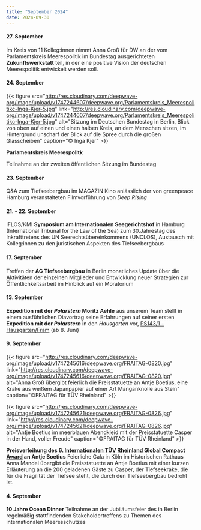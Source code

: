 ```yaml
---
title: "September 2024"
date: 2024-09-30
---
```


#### **27\. September**

Im Kreis von 11 Kolleg:innen nimmt Anna Groß für DW an der vom Parlamentskreis Meerespolitik im Bundestag ausgerichteten **Zukunftswerkstatt** teil, in der eine positive Vision der deutschen Meerespolitik entwickelt werden soll.

#### **24\. September**

{{< figure src="http://res.cloudinary.com/deepwave-org/image/upload/v1747244607/deepwave.org/Parlamentskreis_Meerespolitikc-Inga-Kjer-5.jpg" link="http://res.cloudinary.com/deepwave-org/image/upload/v1747244607/deepwave.org/Parlamentskreis_Meerespolitikc-Inga-Kjer-5.jpg" alt="Sitzung im Deutschen Bundestag in Berlin, Blick von oben auf einen und einen halben Kreis, an dem Menschen sitzen, im Hintergrund unscharf der Blick auf die Spree durch die großen Glasscheiben" caption="© Inga Kjer" >}}

**Parlamentskreis Meerespolitk**

Teilnahme an der zweiten öffentlichen Sitzung im Bundestag

#### **23\. September**

Q&A zum Tiefseebergbau im MAGAZIN Kino anlässlich der von greenpeace Hamburg veranstalteten Filmvorführung von _Deep Rising_

#### **21\. - 22. September**

IFLOS/KMI **Symposium am Internationalen Seegerichtshof** in Hamburg (International Tribunal for the Law of the Sea) zum 30.Jahrestag des Inkrafttretens des UN Seerechtsübereinkommens (UNCLOS), Austausch mit Kolleg:innen zu den juristischen Aspekten des Tiefseebergbaus

#### **17\. September**

Treffen der **AG Tiefseebergbau** in Berlin monatliches Update über die Aktivitäten der einzelnen Mitglieder und Entwicklung neuer Strategien zur Öffentlichkeitsarbeit im Hinblick auf ein Moratorium

#### **13\. September**

**Expedition mit der _Polarstern_ Moritz Aehle** aus unserem Team stellt in einem ausführlichen Diavortrag seine Erfahrungen auf seiner ersten **Expedition mit der _Polarstern_** in den _Hausgarten_ vor, [PS143/1 - Hausgarten/Fram](https://follow-polarstern.awi.de/expedition/arktis-2024/) (ab 8. Juni)

#### **9\. September**

{{< figure src="http://res.cloudinary.com/deepwave-org/image/upload/v1747245616/deepwave.org/FRAITAG-0820.jpg" link="http://res.cloudinary.com/deepwave-org/image/upload/v1747245616/deepwave.org/FRAITAG-0820.jpg" alt="Anna Groß übergibt feierlich die Preisstatuette an Antje Boetius, eine Krake aus weißem Japanpapier auf einer Art Manganknolle aus Stein" caption="©FRAITAG für TÜV Rheinland" >}}

{{< figure src="http://res.cloudinary.com/deepwave-org/image/upload/v1747245621/deepwave.org/FRAITAG-0826.jpg" link="http://res.cloudinary.com/deepwave-org/image/upload/v1747245621/deepwave.org/FRAITAG-0826.jpg" alt="Antje Boetius im meerblauen Abendkleid mit der Preisstatuette Casper in der Hand, voller Freude" caption="©FRAITAG für TÜV Rheinland" >}}

**Preisverleihung des [6\. Internationalen TÜV Rheinland Global Compact Award](https://www.tuv.com/presse/de/meldungen/tr-stiftung-global-compact-award-2024.html) an Antje Boetius** Feierliche Gala in Köln im Historischen Rathaus Anna Mandel übergibt die Preisstatuette an Antje Boetius mit einer kurzen Erläuterung an die 200 geladenen Gäste zu Casper, der Tiefseekrake, die für die Fragilität der Tiefsee steht, die durch den Tiefseebergbau bedroht ist.

#### **4\. September**

**10 Jahre Ocean Dinner** Teilnahme an der Jubiläumsfeier des in Berlin regelmäßig stattfindenden Stakeholdertreffens zu Themen des internationalen Meeresschutzes

